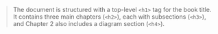 > The document is structured with a top-level `<h1>` tag for the book title. It contains three main chapters (`<h2>`), each with subsections (`<h3>`), and Chapter 2 also includes a diagram section (`<h4>`).
